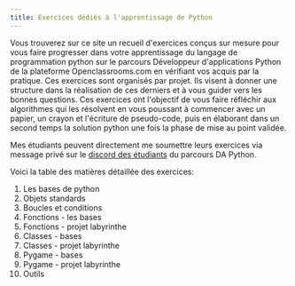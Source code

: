 ```yaml
---
title: Exercices dédiés à l'apprentissage de Python
---
```


Vous trouverez sur ce site un recueil d'exercices conçus sur mesure pour vous faire progresser dans votre apprentissage du langage de programmation python sur le parcours Développeur d'applications Python de la plateforme Openclassrooms.com en vérifiant vos acquis par la pratique. Ces exercices sont organisés par projet. Ils visent à donner une structure dans la réalisation de ces derniers et à vous guider vers les bonnes questions. Ces exercices ont l'objectif de vous faire réfléchir aux algorithmes qui les résolvent en vous poussant à commencer avec un papier, un crayon et l'écriture de pseudo-code, puis en élaborant dans un second temps la solution python une fois la phase de mise au point validée.

Mes étudiants peuvent directement me soumettre leurs exercices via message privé sur le [discord des étudiants](http://discord.pythonclassmates.org) du parcours DA Python.

Voici la table des matières détaillée des exercices:

1. Les bases de python
  1. Objets standards
  2. Boucles et conditions
  2. Fonctions - les bases
  3. Fonctions - projet labyrinthe
  4. Classes - bases
  5. Classes - projet labyrinthe
  6. Pygame - bases
  7. Pygame - projet labyrinthe
  8. Outils
